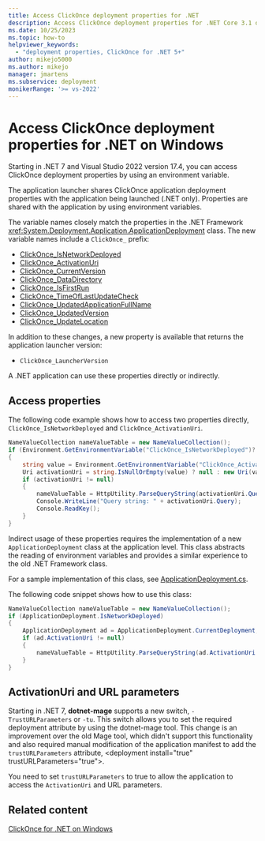 ```yaml
---
title: Access ClickOnce deployment properties for .NET
description: Access ClickOnce deployment properties for .NET Core 3.1 on Windows or .NET 5 and later versions on Windows, including ActivationUri and URL parameters.
ms.date: 10/25/2023
ms.topic: how-to
helpviewer_keywords:
  - "deployment properties, ClickOnce for .NET 5+"
author: mikejo5000
ms.author: mikejo
manager: jmartens
ms.subservice: deployment
monikerRange: '>= vs-2022'
---
```

# Access ClickOnce deployment properties for .NET on Windows

Starting in .NET 7 and Visual Studio 2022 version 17.4, you can access ClickOnce deployment properties by using an environment variable.

The application launcher shares ClickOnce application deployment properties with the application being launched (.NET only). Properties are shared with the application by using environment variables.

The variable names closely match the properties in the .NET Framework <xref:System.Deployment.Application.ApplicationDeployment> class. The new variable names include a `ClickOnce_` prefix:

- [ClickOnce_IsNetworkDeployed](/dotnet/api/system.deployment.application.applicationdeployment.isnetworkdeployed)
- [ClickOnce_ActivationUri](/dotnet/api/system.deployment.application.applicationdeployment.activationuri)
- [ClickOnce_CurrentVersion](/dotnet/api/system.deployment.application.applicationdeployment.currentversion)
- [ClickOnce_DataDirectory](/dotnet/api/system.deployment.application.applicationdeployment.datadirectory)
- [ClickOnce_IsFirstRun](/dotnet/api/system.deployment.application.applicationdeployment.isfirstrun)
- [ClickOnce_TimeOfLastUpdateCheck](/dotnet/api/system.deployment.application.applicationdeployment.timeoflastupdatecheck)
- [ClickOnce_UpdatedApplicationFullName](/dotnet/api/system.deployment.application.applicationdeployment.updatedapplicationfullname)
- [ClickOnce_UpdatedVersion](/dotnet/api/system.deployment.application.applicationdeployment.updatedversion)
- [ClickOnce_UpdateLocation](/dotnet/api/system.deployment.application.applicationdeployment.updatelocation)

In addition to these changes, a new property is available that returns the application launcher version:

- `ClickOnce_LauncherVersion`

A .NET application can use these properties directly or indirectly.

## Access properties

The following code example shows how to access two properties directly, `ClickOnce_IsNetworkDeployed` and `ClickOnce_ActivationUri`.

```csharp
NameValueCollection nameValueTable = new NameValueCollection();
if (Environment.GetEnvironmentVariable("ClickOnce_IsNetworkDeployed")?.ToLower() == "true")
{
    string value = Environment.GetEnvironmentVariable("ClickOnce_ActivationUri");
    Uri activationUri = string.IsNullOrEmpty(value) ? null : new Uri(value);
    if (activationUri != null)
    {
        nameValueTable = HttpUtility.ParseQueryString(activationUri.Query);
        Console.WriteLine("Query string: " + activationUri.Query);
        Console.ReadKey();
    }
}
```

Indirect usage of these properties requires the implementation of a new `ApplicationDeployment` class at the application level. This class abstracts the reading of environment variables and provides a similar experience to the old .NET Framework class.

For a sample implementation of this class, see [ApplicationDeployment.cs](https://github.com/dotnet/deployment-tools/blob/main/Documentation/dotnet-mage/ApplicationDeployment.cs).

The following code snippet shows how to use this class:

```csharp
NameValueCollection nameValueTable = new NameValueCollection();
if (ApplicationDeployment.IsNetworkDeployed)
{
    ApplicationDeployment ad = ApplicationDeployment.CurrentDeployment;
    if (ad.ActivationUri != null)
    {
        nameValueTable = HttpUtility.ParseQueryString(ad.ActivationUri.Query);
    }
}
```

## ActivationUri and URL parameters

Starting in .NET 7, **dotnet-mage** supports a new switch, `-TrustURLParameters` or `-tu`. This switch allows you to set the required deployment attribute by using the dotnet-mage tool. This change is an improvement over the old Mage tool, which didn't support this functionality and also required manual modification of the application manifest to add the `trustURLParameters` attribute, \<deployment install="true" trustURLParameters="true"\>.

You need to set `trustURLParameters` to true to allow the application to access the `ActivationUri` and URL parameters.

## Related content

[ClickOnce for .NET on Windows](../deployment/clickonce-deployment-dotnet.md)
